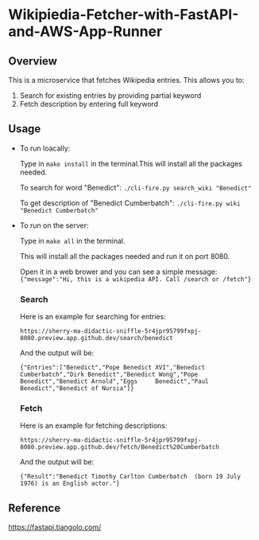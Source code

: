 # Wikipiedia-Fetcher-with-FastAPI-and-AWS-App-Runner

## Overview

This is a microservice that fetches Wikipedia entries. This allows you to:
1. Search for existing entries by providing partial keyword
2. Fetch description by entering full keyword

## Usage
- To run loacally:
    
    Type in `make install` in the terminal.This will install all the packages needed.
    
    To search for word "Benedict": `./cli-fire.py search_wiki "Benedict"`
    
    To get description of "Benedict Cumberbatch": `./cli-fire.py wiki "Benedict Cumberbatch"`
    
    
- To run on the server:
    
    Type in `make all` in the terminal.
    
    This will install all the packages needed and run it on port 8080.
    
    Open it in a web brower and you can see a simple message:
    `{"message":"Hi, this is a wikipedia API. Call /search or /fetch"}`
    ### Search
    
    Here is an example for searching for entries:
    
    `https://sherry-ma-didactic-sniffle-5r4jpr95799fxpj-8080.preview.app.github.dev/search/benedict`
    
    And the output will be:

    `{"Entries":["Benedict","Pope Benedict XVI","Benedict Cumberbatch","Dirk Benedict","Benedict Wong","Pope Benedict","Benedict Arnold","Eggs     Benedict","Paul Benedict","Benedict of Nursia"]}`
    
    ### Fetch
    Here is an example for fetching descriptions:
    ```
    https://sherry-ma-didactic-sniffle-5r4jpr95799fxpj-8080.preview.app.github.dev/fetch/Benedict%20Cumberbatch
    ```
    And the output will be:
    ```
  {"Result":"Benedict Timothy Carlton Cumberbatch  (born 19 July 1976) is an English actor."}
    ```




## Reference

https://fastapi.tiangolo.com/

